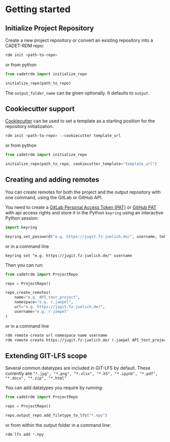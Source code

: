 
# Getting started

## Initialize Project Repository

Create a new project repository or convert an existing repository into a CADET-RDM repo:

```bash
rdm init <path-to-repo>
```

or from python

```python
from cadetrdm import initialize_repo

initialize_repo(path_to_repo)
```

The `output_folder_name` can be given optionally. It defaults to `output`.

## Cookiecutter support

[Cookiecutter](https://github.com/cookiecutter/cookiecutter) can be used to set a template as a starting position for the repository initialization.


```bash
rdm init <path-to-repo> --cookiecutter template_url
```

or from python

```python
from cadetrdm import initialize_repo

initialize_repo(path_to_repo, cookiecutter_template="template_url")
```


## Creating and adding remotes

You can create remotes for both the project and the output repository with one command, using the GitLab or GitHub API.

You need to create a
[GitLab Personal Access Token (PAT)](https://docs.gitlab.com/ee/user/profile/personal_access_tokens.html) or [GitHub PAT](https://github.com/settings/tokens?type=beta) with api access rights
and store it in the Python `keyring` using an interactive Python session:

```python
import keyring

keyring.set_password("e.g. https://jugit.fz-juelich.de/", username, token)
```

or in a command line

````commandline
keyring set "e.g. https://jugit.fz-juelich.de/" username
````

Then you can run:

```python
from cadetrdm import ProjectRepo

repo = ProjectRepo()

repo.create_remotes(
    name="e.g. API_test_project",
    namespace="e.g. r.jaepel",
    url="e.g. https://jugit.fz-juelich.de/",
    username="e.g. r.jaepel"
)
```

or in a command line

```bash
rdm remote create url namespace name username
rdm remote create https://jugit.fz-juelich.de/ r.jaepel API_test_project r.jaepel
```


## Extending GIT-LFS scope

Several common datatypes are included in GIT-LFS by default. These currently are
`"*.jpg", "*.png", "*.xlsx", "*.h5", "*.ipynb", "*.pdf", "*.docx", "*.zip", "*.html"`

You can add datatypes you require by running:

````python
from cadetrdm import ProjectRepo

repo = ProjectRepo()

repo.output_repo.add_filetype_to_lfs("*.npy")
````


or from within the output folder in a command line:

```bash
rdm lfs add *.npy
```
